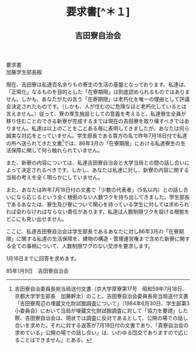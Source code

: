<header>
<h1 class="title">要求書[^＊１]</h1>
<h2 class="author">吉田寮自治会</h2>
</header>

要求書  
加藤学生部長殿

現在、吉田寮は私達百名余りもの寮生の生活の基盤となっております。私達は、「正常化」なるものを目的とした「在寮期限」は到底認められるものではありません。しかも、あなたがたの言う「在寮期限」は老朽化を唯一の理由として評議会決定されたものです。（しかも、人が住むのに危険なほど老朽化しているとは言えません。）従って、寮の厚生施設としての意義を考えると、私達寮生全員が移り住むことのできる新寮が完成するまでは現在の吉田寮を取り壊すべきではありません。私達は以上のことをことある毎に表明してきましたが、あなたは何ら誠実な対応をとっていません。学生部長である貴方の名で昨年7月18日付で私達の所へ送られてきた文書[^＊２]では、86年3月の「在寮期限」における私達寮生の生活保障に関して何ら触れられていません。

また、新寮の内容については、私達吉田寮自治会と大学当局との間の話し合いによって決定されるべきです。しかし、あなたは私達に対し、新寮の内容に関する当局の考えを全く明らかにしていません。

また、あなたは昨年7月18日付の文書で「少数の代表者」（5名以内）との話し合いになら応じるという全く根拠のない人数ワクを持ち出してきました。学生部長であるあなたは、寮生及び寮について関心を持っている学生に対しては求められれば会わなければならない責任があります。私達は人数制限ワクを設ける根拠をどこにも見い出せません。

ここに、私達吉田寮自治会は学生部長であるあなたに対し86年3月の「在寮期限」に関する私達の生活保障を、建物の構造・管理運営権まで含めた新寮に関する全ての事柄について、人数制限ワクのない交渉を要求します。

1月16日までに回答を求めます。

85年1月9日　吉田寮自治会

[^＊１]:加藤幹太学生部長宛の1985年1月9日付の要求書。大衆的には、ビラ「学生部長加藤は新寮建設のための交渉要求に応じろ！」（1985年1月、吉田寮自治会）で明らかにされた。これに対して加藤学生部長は、吉田寮自治会委員長宛当局送付文書（京大学厚寮第51号　昭和60年1月14日、京都大学学生部長　加藤幹太、本資料集に収録）において、「新々寮は、原則として新入生のための学寮であります」としたうえで、「人数の無制限な交渉に応ずることはできません」と回答。

[^＊２]:吉田寮自治委員長宛当局送付文書（京大学厚寮第17号　昭和59年7月18日、京都大学学生部長　加藤幹太）のこと。吉田寮自治会委員長宛当局送付文書「吉田寮周辺の埋蔵文化財試掘調査について」（1984年6月30日、学生部第3小委員会）において当局が埋蔵文化財試掘調査に対して「協力を要請」した際、吉田寮自治会は、現状では調査に反対であるとして、公開の場での話し合いを求めた。それに対する返答が7月18日付の文書であり、「貴寮自治会の求めている」公開の場での話し合い」は、いわゆる団交でありますので応じることはできません」とある。